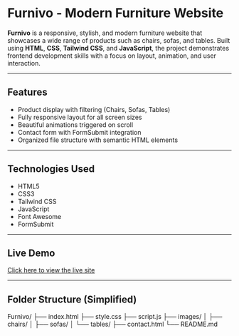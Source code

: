 # Furnivo - Modern Furniture Website

**Furnivo** is a responsive, stylish, and modern furniture website that showcases a wide range of products such as chairs, sofas, and tables. Built using **HTML**, **CSS**, **Tailwind CSS**, and **JavaScript**, the project demonstrates frontend development skills with a focus on layout, animation, and user interaction.

---

## Features

- Product display with filtering (Chairs, Sofas, Tables)
- Fully responsive layout for all screen sizes
- Beautiful animations triggered on scroll
- Contact form with FormSubmit integration
- Organized file structure with semantic HTML elements

---

## Technologies Used

- HTML5
- CSS3
- Tailwind CSS
- JavaScript
- Font Awesome
- FormSubmit

---

## Live Demo

[Click here to view the live site](https://your-live-link.com)

---

## Folder Structure (Simplified)

Furnivo/
├── index.html
├── style.css
├── script.js
├── images/
│ ├── chairs/
│ ├── sofas/
│ └── tables/
├── contact.html
└── README.md
